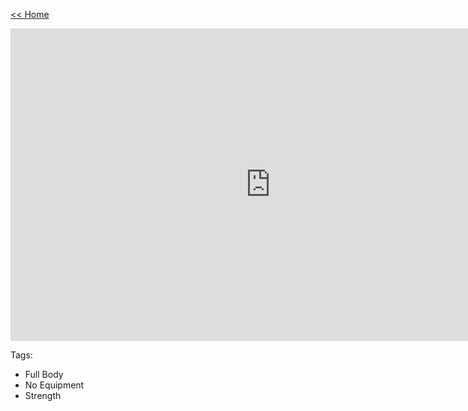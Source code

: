 [<< Home](README.md)

<iframe width="832" height="500" src="https://www.youtube.com/embed/oAPCPjnU1wA" frameborder="0" allow="accelerometer; autoplay; encrypted-media; gyroscope; picture-in-picture" allowfullscreen></iframe>

Tags:
* Full Body
* No Equipment
* Strength